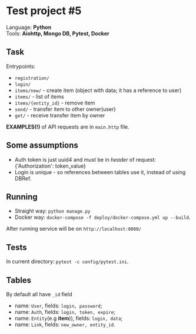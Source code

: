Test project #5
=================

Language: **Python**  
Tools: **Aiohttp, Mongo DB, Pytest, Docker**  

Task
------

Entrypoints:

- `registration/`
- `login/`
- `items/new/` - create item (object with data;  it has a reference to user)
- `items/` -  list of items
- `items/{entity_id}` - remove item
- `send/` -  transfer item to other owner(user)
- `get/` -  receive transfer item by owner

**EXAMPLES(!)** of API requests are in `main.http` file.


Some assumptions
------

- Auth token is just uuid4 and must be in *header* of request: {'Authorization': token_value}
- Login is unique - so references between tables use it, instead of using DBRef.


Running
------

- Straight way: `python manage.py`
- Docker way: `docker-compose -f deploy/docker-compose.yml up --build`.

After running service will be on `http://localhost:8080/`  

Tests
-------
In current directory: `pytest -c config/pytest.ini`.



Tables
-------
By default all have `_id` field

- name: `User`, fields: `login, password`;
- name: `Auth`, fields: `login, token, expire`;
- name: `Entity`(e.g **item**)), fields: `login, data`;
- name: `Link`, fields: `new_owner, entity_id`.
